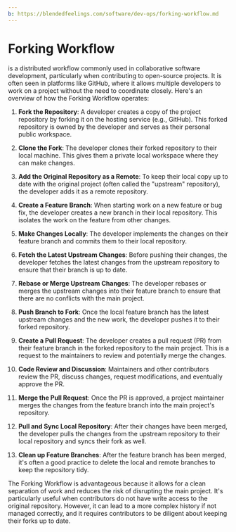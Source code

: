 ```yaml
---
b: https://blendedfeelings.com/software/dev-ops/forking-workflow.md
---
```


# Forking Workflow 
is a distributed workflow commonly used in collaborative software development, particularly when contributing to open-source projects. It is often seen in platforms like GitHub, where it allows multiple developers to work on a project without the need to coordinate closely. Here's an overview of how the Forking Workflow operates:

1. **Fork the Repository**: A developer creates a copy of the project repository by forking it on the hosting service (e.g., GitHub). This forked repository is owned by the developer and serves as their personal public workspace.

2. **Clone the Fork**: The developer clones their forked repository to their local machine. This gives them a private local workspace where they can make changes.

3. **Add the Original Repository as a Remote**: To keep their local copy up to date with the original project (often called the "upstream" repository), the developer adds it as a remote repository.

4. **Create a Feature Branch**: When starting work on a new feature or bug fix, the developer creates a new branch in their local repository. This isolates the work on the feature from other changes.

5. **Make Changes Locally**: The developer implements the changes on their feature branch and commits them to their local repository.

6. **Fetch the Latest Upstream Changes**: Before pushing their changes, the developer fetches the latest changes from the upstream repository to ensure that their branch is up to date.

7. **Rebase or Merge Upstream Changes**: The developer rebases or merges the upstream changes into their feature branch to ensure that there are no conflicts with the main project.

8. **Push Branch to Fork**: Once the local feature branch has the latest upstream changes and the new work, the developer pushes it to their forked repository.

9. **Create a Pull Request**: The developer creates a pull request (PR) from their feature branch in the forked repository to the main project. This is a request to the maintainers to review and potentially merge the changes.

10. **Code Review and Discussion**: Maintainers and other contributors review the PR, discuss changes, request modifications, and eventually approve the PR.

11. **Merge the Pull Request**: Once the PR is approved, a project maintainer merges the changes from the feature branch into the main project's repository.

12. **Pull and Sync Local Repository**: After their changes have been merged, the developer pulls the changes from the upstream repository to their local repository and syncs their fork as well.

13. **Clean up Feature Branches**: After the feature branch has been merged, it's often a good practice to delete the local and remote branches to keep the repository tidy.

The Forking Workflow is advantageous because it allows for a clean separation of work and reduces the risk of disrupting the main project. It's particularly useful when contributors do not have write access to the original repository. However, it can lead to a more complex history if not managed correctly, and it requires contributors to be diligent about keeping their forks up to date.